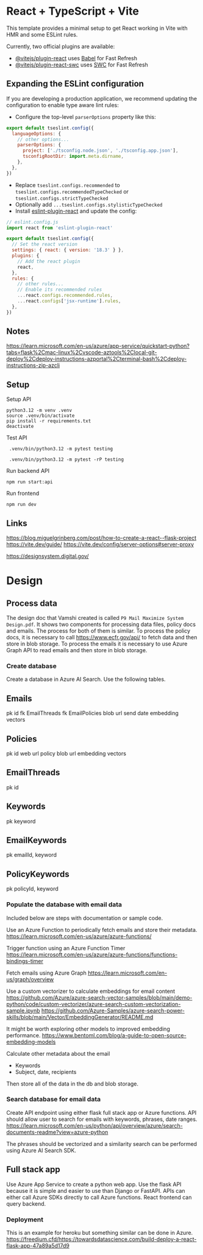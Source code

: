 # React + TypeScript + Vite

This template provides a minimal setup to get React working in Vite with HMR and some ESLint rules.

Currently, two official plugins are available:

- [@vitejs/plugin-react](https://github.com/vitejs/vite-plugin-react/blob/main/packages/plugin-react/README.md) uses [Babel](https://babeljs.io/) for Fast Refresh
- [@vitejs/plugin-react-swc](https://github.com/vitejs/vite-plugin-react-swc) uses [SWC](https://swc.rs/) for Fast Refresh

## Expanding the ESLint configuration

If you are developing a production application, we recommend updating the configuration to enable type aware lint rules:

- Configure the top-level `parserOptions` property like this:

```js
export default tseslint.config({
  languageOptions: {
    // other options...
    parserOptions: {
      project: ['./tsconfig.node.json', './tsconfig.app.json'],
      tsconfigRootDir: import.meta.dirname,
    },
  },
})
```

- Replace `tseslint.configs.recommended` to `tseslint.configs.recommendedTypeChecked` or `tseslint.configs.strictTypeChecked`
- Optionally add `...tseslint.configs.stylisticTypeChecked`
- Install [eslint-plugin-react](https://github.com/jsx-eslint/eslint-plugin-react) and update the config:

```js
// eslint.config.js
import react from 'eslint-plugin-react'

export default tseslint.config({
  // Set the react version
  settings: { react: { version: '18.3' } },
  plugins: {
    // Add the react plugin
    react,
  },
  rules: {
    // other rules...
    // Enable its recommended rules
    ...react.configs.recommended.rules,
    ...react.configs['jsx-runtime'].rules,
  },
})
```


## Notes


https://learn.microsoft.com/en-us/azure/app-service/quickstart-python?tabs=flask%2Cmac-linux%2Cvscode-aztools%2Clocal-git-deploy%2Cdeploy-instructions-azportal%2Cterminal-bash%2Cdeploy-instructions-zip-azcli


## Setup 
Setup API
```shell
python3.12 -m venv .venv
source .venv/bin/activate
pip install -r requirements.txt  
deactivate
```

Test API
```shell
 .venv/bin/python3.12 -m pytest testing

 .venv/bin/python3.12 -m pytest -rP testing
```

Run backend API 
```shell
npm run start:api
```


Run frontend
```shell
npm run dev
```


## Links
https://blog.miguelgrinberg.com/post/how-to-create-a-react--flask-project
https://vite.dev/guide/
https://vite.dev/config/server-options#server-proxy


https://designsystem.digital.gov/


# Design

## Process data
The design doc that Vamshi created is called `P9 Mail Maximize System Design.pdf`.
It shows two components for processing data files, policy docs and emails.
The process for both of them is similar. To process the policy docs, it is necessary to call https://www.ecfr.gov/api/ to fetch data and then store in blob storage. To process the emails it is necessary to use Azure Graph API to read emails and then store in blob storage. 

### Create database
Create a database in Azure AI Search.
Use the following tables.


Emails
------
pk id
fk EmailThreads
fk EmailPolicies
blob url
send date
embedding vectors

Policies
--------
pk id
web url
policy blob url
embedding vectors

EmailThreads
-----------
pk id

Keywords
-------------
pk keyword

EmailKeywords
-------------
pk emailId, keyword

PolicyKeywords
-------------
pk policyId, keyword


### Populate the database with email data
Included below are steps with documentation or sample code.

Use an Azure Function to periodically fetch emails and store their metadata.
https://learn.microsoft.com/en-us/azure/azure-functions/

Trigger function using an Azure Function Timer
https://learn.microsoft.com/en-us/azure/azure-functions/functions-bindings-timer

Fetch emails using Azure Graph
https://learn.microsoft.com/en-us/graph/overview

Use a custom vectorizer to calculate embeddings for email content
https://github.com/Azure/azure-search-vector-samples/blob/main/demo-python/code/custom-vectorizer/azure-search-custom-vectorization-sample.ipynb
https://github.com/Azure-Samples/azure-search-power-skills/blob/main/Vector/EmbeddingGenerator/README.md

It might be worth exploring other models to improved embedding performance.
https://www.bentoml.com/blog/a-guide-to-open-source-embedding-models

Calculate other metadata about the email
* Keywords
* Subject, date, recipients

Then store all of the data in the db and blob storage.

### Search database for email data
Create API endpoint using either flask full stack app or Azure functions.
API should allow user to search for emails with keywords, phrases, date ranges.
https://learn.microsoft.com/en-us/python/api/overview/azure/search-documents-readme?view=azure-python

The phrases should be vectorized and a similarity search can be performed using Azure AI Search SDK.

## Full stack app
Use Azure App Service to create a python web app.
Use the flask API because it is simple and easier to use than Django or FastAPI.
APIs can either call Azure SDKs directly to call Azure functions.
React frontend can query backend.

### Deployment
This is an example for heroku but something similar can be done in Azure.
https://freedium.cfd/https://towardsdatascience.com/build-deploy-a-react-flask-app-47a89a5d17d9


